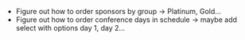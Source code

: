 - Figure out how to order sponsors by group -> Platinum, Gold...
- Figure out how to order conference days in schedule -> maybe add select with options day 1, day 2...